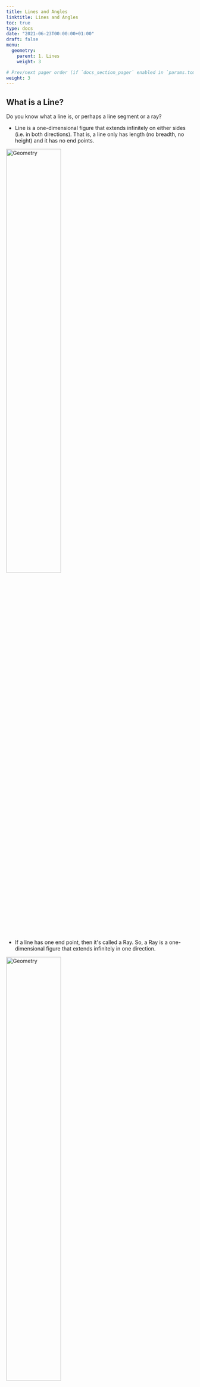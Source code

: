 ```yaml
---
title: Lines and Angles
linktitle: Lines and Angles 
toc: true
type: docs
date: "2021-06-23T00:00:00+01:00"
draft: false
menu:
  geometry:
    parent: 1. Lines
    weight: 3

# Prev/next pager order (if `docs_section_pager` enabled in `params.toml`)
weight: 3
---
```


## What is a Line? 

Do you know what a line is, or perhaps a line segment or a ray?

* Line is a one-dimensional figure that extends infinitely on either sides (i.e. in both directions). That is, a line only has length (no breadth, no height) and it has no end points. 
<img src="../../../media/geometry/line-1.png" alt="Geometry" style="width:54%;height:54%;">

* If a line has one end point, then it's called a Ray. So, a Ray is a one-dimensional figure that extends infinitely in one direction.
<img src="../../../media/geometry/line-2.png" alt="Geometry" style="width:54%;height:54%;">

* A Line segment is basically a portion of a line with two end points. So, a Line segment is a one-dimensional figure that has an end point on either side. 
<img src="../../../media/geometry/line-3.png" alt="Geometry" style="width:54%;height:54%;">
In the above figure, AB or BA is a line segment. 

We hope, now you can tell the difference between line, line segment and ray. 

{{% alert note %}}
In general terms, when we say a 'line' in geometry questions, we are often referring to a 'line segment' only. So, if a question says line PQ, then it basically means line segment PQ. 
{{% /alert %}}


## What is an Angle? 

Angle is the angular distance between two lines. It is measured in degrees or radians. 

An angle is formed when two lines/line-segments/rays converge at a point. An angle is denoted by the symbol ∠

<img src="../../../media/geometry/angle-1.png" alt="Geometry" style="width:63%;height:63%;">

In the above figure, the angle may be denoted as ∠BAC or ∠CAB. 

* Arms of an angle - two lines/line-segments/rays forming the angle.
* Vertex of an angle - the common point where the two lines/line-segments/rays meet (which is A in the above figure). 

{{% alert note %}}
#### Relation between Degree and Radian

Angles are often measured in degrees or radian. 

180° = π radian <br>
1° = $\frac{π}{180°}$ radian <br>
So, x° = $\frac{πx}{180°}$ radian
{{% /alert %}}

Now, let us first of all see the various types of lines and angles. Thereafter, we will have a look at their properties too. 


## Types of Lines 

* Parallel lines - Two lines on a plane are parallel if they ***never meet***, even if they are extended infinitely on either sides. We denote them using the symbol ∥  
<img src="../../../media/geometry/line-6.png" alt="Geometry" style="width:54%;height:54%;">
In the above figure, the lines AB and CD are parallel. So, we can denote them as: AB ∥ CD 

* Perpendicular lines - Two lines are perpendicular to each other, if they ***form an angle of 90°*** with each other. We denote them using the symbol ⊥
<img src="../../../media/geometry/line-7.png" alt="Geometry" style="width:45%;height:45%;">
In the above figure, the lines AB and CD are perpendicular. So, we can denote them as: AB ⊥ CD 

* Transversal line - A line which cuts two or more given lines at different points.
<img src="../../../media/geometry/line-10.png" alt="Geometry" style="width:45%;height:45%;">
In the above figure, XY is a transversal line. 


## Types of Angles 

According to measurement of angle, we have the following types of angles.

* Acute Angle - An angle measuring ***less than 90°***.
<img src="../../../media/geometry/angle-2.png" alt="Geometry" style="width:72%;height:72%;">

* Right Angle - An angle measuring ***exactly 90°***. 
<img src="../../../media/geometry/angle-3.png" alt="Geometry" style="width:72%;height:72%;"> 
As you can see, the arms of a right angle are perpendicular to each others.

* Obtuse Angle - An angle measuring ***more than 90°, but less than 180°***.
<img src="../../../media/geometry/angle-4.png" alt="Geometry" style="width:72%;height:72%;">

* Straight Angle - An angle measuring ***exactly 180°***.
<img src="../../../media/geometry/angle-5.png" alt="Geometry" style="width:72%;height:72%;">

* Reflex Angle - An angle measuring ***more than 180°, but less than 360°***.
<img src="../../../media/geometry/angle-6.png" alt="Geometry" style="width:72%;height:72%;">

* Complete Angle - An angle measuring ***exactly 360°***.
<img src="../../../media/geometry/angle-7.png" alt="Geometry" style="width:72%;height:72%;">


## Angle-Pairs

There are some angle-pairs that you should be aware of. 

* Complementary Angles - If the sum of two angles is 90°, then they are called complementary angles.

* Supplementary Angles - If the sum of two angles is 180°, then they are called supplementary angles.

* Adjacent Angles - If two angles have a common vertex and a common arm (between two other arms), then they are called adjacent angles. 
<img src="../../../media/geometry/angle-8.png" alt="Geometry" style="width:63%;height:63%;">
In the above figure, ∠AVB and ∠BVC are adjacent angles. 

* Linear Pair Angles - A pair of adjacent angles will form a linear pair, if their outer arms lie on one straight line.
<img src="../../../media/geometry/angle-9.png" alt="Geometry" style="width:72%;height:72%;">
So, the sum of linear pair angles will be 180°. (∠AVB + ∠BVC = 180°)

* Vertically Opposite Angles - Consider the common vertex formed by the intersection of two lines. Here, the pair of angles having no common arm, are called vertically opposite angles. They appear opposite to each other.  
<img src="../../../media/geometry/angle-10.png" alt="Geometry" style="width:63%;height:63%;">
Vertically opposite angles are always equal to each other. For example, in the above figure there are two pairs of vertically opposite angles: <br>
I. ∠AVC and ∠BVD form the first pair of vertically opposite angles. So, ∠AVC = ∠BVD. <br>
II. ∠AVD and ∠BVC form the second pair of vertically opposite angles. So, ∠AVD = ∠BVC.

<br><hr><br>

## Properties of Lines 

### Properties related to Perpendicular lines

#### Property 1: Perpendicular Bisector

If a line (say CD) passes through the mid-point of a line segment (say AB) and is perpendicular to it, then the line is called the perpendicular bisector of the line segment.
<img src="../../../media/geometry/line-8.png" alt="Geometry" style="width:54%;height:54%;">

In the above figure, CD is perpendicular bisector of AB, that is:
* CD is perpendicular to AB (CD ⊥ AB) and 
* CD bisects AB in two equal halves (AD = BD).

Every point on a perpendicular bisector is equidistant from both ends of the line.
<img src="../../../media/geometry/line-9.png" alt="Geometry" style="width:54%;height:54%;">
In the above figure, AQ = QB, and AP = PB


### Properties related to Angles

#### Property 1: Angle Bisector

Angle bisector is a line that bisects an angle.
<img src="../../../media/geometry/angle-11.png" alt="Geometry" style="width:63%;height:63%;">
In the above figure, line AD bisects the angle ∠BAC. So, ∠BAD = ∠CAD

Every point on an angle bisector is equidistant from both arms of the angle that it bisects.
<img src="../../../media/geometry/angle-12.png" alt="Geometry" style="width:63%;height:63%;">
In the above figure, QW = QY, and PX = PZ


### Properties related to Parallel lines

#### Property 1: Parallel lines are always equidistant 

The perpendicular distance between two parallel lines always remains the same, no matter where we measure it. For example, in the following figure, AB ∥ CD.
<img src="../../../media/geometry/line-4.png" alt="Geometry" style="width:54%;height:54%;">

#### Property 2

If a line makes the same angle with a couple of lines (or planes), then those lines (or planes) must be parallel to each other. For example, in the following figure, AB ∥ CD.
<img src="../../../media/geometry/line-5.png" alt="Geometry" style="width:45%;height:45%;">

#### Property 3: Corresponding angles

Corresponding angles are equal. 

In the following figure, AB ∥ CD & XY is a transversal line.
<img src="../../../media/geometry/line-11.png" alt="Geometry" style="width:54%;height:54%;">

In the above figure, the corresponding angles are:
* ∠Angle 1 = ∠Angle 5 = x°
* ∠Angle 2 = ∠Angle 6 = y°
* ∠Angle 3 = ∠Angle 7 = x°
* ∠Angle 4 = ∠Angle 8 = y°

{{% alert note %}}
The other way round is also true. If two lines are intersected by a transversal line and the above angles are equal, then the two lines must be parallel to each other.
{{% /alert %}}

#### Property 4: Alternate angles

Pairs of alternate (interior or exterior) angles are equal.
<img src="../../../media/geometry/line-11.png" alt="Geometry" style="width:54%;height:54%;">

In the above figure, the alternate angles are:
* ∠Angle 3 = ∠Angle 5 = x° (interior alternate angles)
* ∠Angle 4 = ∠Angle 6 = y° (interior alternate angles)
* ∠Angle 2 = ∠Angle 8 = y° (exterior alternate angles)
* ∠Angle 1 = ∠Angle 7 = x° (exterior alternate angles)

{{% alert note %}}
The other way round is also true. If two lines are intersected by a transversal line and the above angles are equal, then the two lines must be parallel to each other.
{{% /alert %}}

#### Property 5

Sum of interior angles or exterior angles on the same side of the transversal line is equal to 180°.
<img src="../../../media/geometry/line-11.png" alt="Geometry" style="width:54%;height:54%;">
In the above figure: <br>
∠Angle 3 + ∠Angle 6 = ∠Angle 4 + ∠Angle 5 = ∠Angle 2 + ∠Angle 7 = ∠Angle 1 + ∠Angle 8 = 180°

{{% alert note %}}
The other way round is also true. If two lines are intersected by a transversal line and the sum of above angles is 180°, then the two lines must be parallel to each other.
{{% /alert %}}

#### Property 6

Bisectors of interior angles intersect at 90°.
<img src="../../../media/geometry/line-12.png" alt="Geometry" style="width:54%;height:54%;">

##### Property 6a

Bisectors of interior angles form a rectangle.
<img src="../../../media/geometry/line-13.png" alt="Geometry" style="width:54%;height:54%;">
In the above figure, PQRS is a rectangle. 

##### Property 6b

If transversal line is perpendicular to the two parallel lines, then bisectors of its interior angle form a square.
<img src="../../../media/geometry/line-14.png" alt="Geometry" style="width:54%;height:54%;">
In the above figure, PQRS is a square. 

